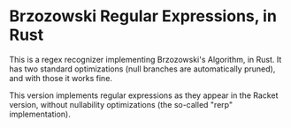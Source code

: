 # Brzozowski Regular Expressions, in Rust

This is a regex recognizer implementing Brzozowski's Algorithm, in Rust.
It has two standard optimizations (null branches are automatically
pruned), and with those it works fine.

This version implements regular expressions as they appear in the Racket
version, without nullability optimizations (the so-called "rerp"
implementation).

